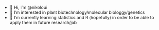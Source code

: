 - 👋 Hi, I’m @nikoloui
- 👀 I’m interested in plant biotechnology/molecular biologgy/genetics 
- 🌱 I’m currently learning statistics and R (hopefully) in order to be able to apply them in future research/job


<!---
nikoloui/nikoloui is a ✨ special ✨ repository because its `README.md` (this file) appears on your GitHub profile.
You can click the Preview link to take a look at your changes.
--->
